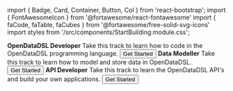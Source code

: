 import { Badge, Card, Container, Button, Col } from 'react-bootstrap';
import { FontAwesomeIcon } from '@fortawesome/react-fontawesome'
import { faCode, faTable, faCubes } from '@fortawesome/free-solid-svg-icons'
import styles from '/src/components/StartBuilding.module.css';


<Container className={styles.datablock}>
    <Card style={{width:"18rem"}}>
        <Card.Header className="bg-primary text-white"><FontAwesomeIcon icon={faCode} /><b> OpenDataDSL Developer</b></Card.Header>
            <Card.Body>
              <Card.Text>Take this track to learn how to code in the OpenDataDSL programming language.</Card.Text>
              <Button href="/docs/tutorials/qs/developer">Get Started</Button>
            </Card.Body>
    </Card>    
    <Card style={{width:"18rem"}}>
        <Card.Header className="bg-success text-white"><FontAwesomeIcon icon={faTable} /><b> Data Modeller</b></Card.Header>
            <Card.Body>
              <Card.Text>Take this track to learn how to model and store data in OpenDataDSL.</Card.Text>
              <Button href="/docs/tutorials/qs/modeller">Get Started</Button>
            </Card.Body>
    </Card>
    <Card style={{width:"18rem"}}>
        <Card.Header className="bg-danger text-white"><FontAwesomeIcon icon={faCubes} /><b> API Developer</b></Card.Header>
            <Card.Body>
              <Card.Text>Take this track to learn the OpenDataDSL API's and build your own applications.</Card.Text>
              <Button href="/docs/tutorials/qs/api">Get Started</Button>
            </Card.Body>
    </Card>
</Container>